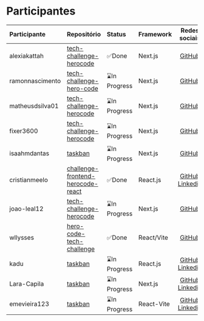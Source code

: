 # Participantes

| Participante | Repositório | Status | Framework | Redes sociais |
|:-------------|:------------|:-------|:----------|:-------------:|
| alexiakattah | [tech-challenge-herocode](https://github.com/HeroCodeBR/01-tech-challenge) | ✅Done | Next.js | [GitHub](https://github.com/herocodebr) |
| ramonnascimento | [tech-challenge-hero-code](https://github.com/ramon-nascimento/tech-challange-hero-code) | ⌛In Progress | Next.js | [GitHub](https://github.com/ramon-nascimento) |
| matheusdsilva01 | [tech-challenge-herocode](https://github.com/matheusdsilva01/tech-challenge-hero) | ⌛In Progress | Next.js | [GitHub](https://github.com/matheusdsilva01) |
| fixer3600 | [tech-challenge-herocode](https://github.com/matheusdsilva01/tech-challenge-hero) | ⌛In Progress | Next.js | [GitHub](https://github.com/fixer3600) |
| isaahmdantas | [taskban](https://github.com/isaahmdantas/taskban) | ⌛In Progress | Next.js | [GitHub](https://github.com/isaahmdantas) |
| cristianmeelo | [challenge-frontend-herocode-react](https://github.com/cristianmeelo/challenge-frontend-herocode-react) | ✅Done | React.js | [GitHub](https://github.com/cristinmeelo) [Linkedin](https://www.linkedin.com/in/cristian-melo/) |
| joao-leal12 | [tech-challenge-herocode](https://github.com/joao-leal12/task-challenge) | ⌛In Progress | Next.js | [GitHub](https://github.com/joao-leal12) |
| wllysses | [hero-code-tech-challenge](https://github.com/wllysses/hero-code-tech-challenge) | ✅Done | React/Vite | [GitHub](https://github.com/wllysses) |
| kadu | [taskban](https://github.com/Kaduh15/Teskban) | ⌛In Progress | React.js | [GitHub](https://github.com/kaduh15) [Linkedin](https://www.linkedin.com/in/kaduh15/) |
| Lara-Capila | [taskban](https://github.com/Lara-Capila/taskban-hero-code) | ⌛In Progress | Next.js | [GitHub](https://github.com/Lara-Capila) [Linkedin](https://www.linkedin.com/in/lara-capila/) |
| emevieira123 | [taskban](https://github.com/emevieira123/taskban-hero-code) | ⌛In Progress | React-Vite | [GitHub](https://github.com/emevieira123) [Linkedin](https://www.linkedin.com/in/emevieira/) |
